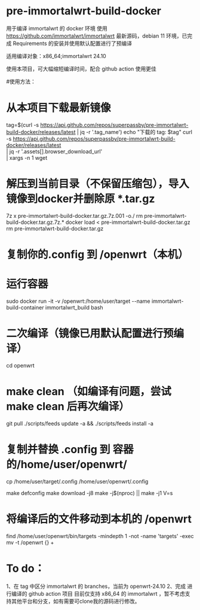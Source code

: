 # pre-immortalwrt-build-docker

用于编译 immortalwrt 的 docker 环境
使用 https://github.com/immortalwrt/immortalwrt 最新源码，debian 11 环境，已完成 Requirements 的安装并使用默认配置进行了预编译

适用编译对象：x86_64;immortalwrt 24.10

使用本项目，可大幅缩短编译时间，配合 github action 使用更佳

#使用方法：

# 从本项目下载最新镜像
tag=$(curl -s https://api.github.com/repos/superpassby/pre-immortalwrt-build-docker/releases/latest | jq -r '.tag_name')
echo "下载的 tag: $tag"
curl -s https://api.github.com/repos/superpassby/pre-immortalwrt-build-docker/releases/latest \
  | jq -r '.assets[].browser_download_url' \
  | xargs -n 1 wget

# 解压到当前目录（不保留压缩包），导入镜像到docker并删除原 *.tar.gz
7z x pre-immortalwrt-build-docker.tar.gz.7z.001 -o./
rm pre-immortalwrt-build-docker.tar.gz.7z.*
docker load < pre-immortalwrt-build-docker.tar.gz
rm pre-immortalwrt-build-docker.tar.gz

# 复制你的.config 到 /openwrt（本机）

# 运行容器
sudo docker run -it -v /openwrt:/home/user/target --name immortalwrt-build-container immortalwrt_build bash

# 二次编译（镜像已用默认配置进行预编译）
cd openwrt
# make clean （如编译有问题，尝试 make clean 后再次编译）
git pull
./scripts/feeds update -a && ./scripts/feeds install -a
# 复制并替换 .config 到 容器的/home/user/openwrt/
cp /home/user/target/.config /home/user/openwrt/.config

make defconfig
make download -j8
make -j$(nproc) || make -j1 V=s

# 将编译后的文件移动到本机的 /openwrt
find /home/user/openwrt/bin/targets -mindepth 1 -not -name 'targets' -exec mv -t /openwrt {} +



# To do：
1、在 tag 中区分 immortalwrt 的 branches，当前为 openwrt-24.10
2、完成 进行编译的 github action 项目
目前仅支持 x86_64 的 immortalwrt ，暂不考虑支持其他平台和分支，如有需要可clone我的源码进行修改。
